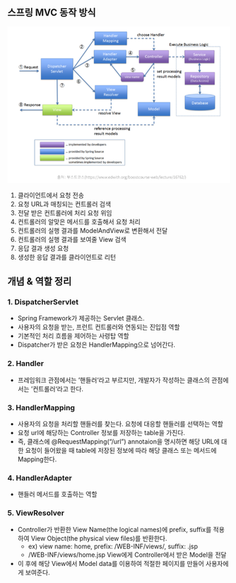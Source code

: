 ## 스프링 MVC 동작 방식

![spring-mvc](/img/spring/spring-mvc.png)

1. 클라이언트에서 요청 전송
2. 요청 URL과 매칭되는 컨트롤러 검색
3. 전달 받은 컨트롤러에 처리 요청 위임
4. 컨트롤러의 알맞은 메서드를 호출해서 요청 처리
5. 컨트롤러의 실행 결과를 ModelAndView로 변환해서 전달
6. 컨트롤러의 실행 결과를 보여줄 View 검색
7. 응답 결과 생성 요청
8. 생성한 응답 결과를 클라이언트로 리턴

## 개념 & 역할 정리

### 1. DispatcherServlet

- Spring Framework가 제공하는 Servlet 클래스.
- 사용자의 요청을 받는, 프런트 컨트롤러와 연동되는 진입점 역할
- 기본적인 처리 흐름을 제어하는 사령탑 역할
- Dispatcher가 받은 요청은 HandlerMapping으로 넘어간다.

### 2. Handler

- 프레임워크 관점에서는 ’핸들러‘라고 부르지만, 개발자가 작성하는 클래스의 관점에서는 ’컨트롤러‘라고 한다.

### 3. HandlerMapping

- 사용자의 요청을 처리할 핸들러를 찾는다. 요청에 대응할 핸들러를 선택하는 역할
- 요청 url에 해당하는 Controller 정보를 저장하는 table을 가진다.
- 즉, 클래스에 @RequestMapping(“/url”) annotaion을 명시하면 해당 URL에 대한 요청이 들어왔을 때 table에 저장된 정보에 따라 해당 클래스 또는 메서드에 Mapping한다.

### 4. HandlerAdapter

- 핸들러 메서드를 호출하는 역할

### 5. ViewResolver

- Controller가 반환한 View Name(the logical names)에 prefix, suffix를 적용하여 View Object(the physical view files)를 반환한다.
    - ex) view name: home, prefix: /WEB-INF/views/, suffix: .jsp
    - /WEB-INF/views/home.jsp View에게 Controller에서 받은 Model을 전달
- 이 후에 해당 View에서 Model data를 이용하여 적절한 페이지를 만들어 사용자에게 보여준다.

